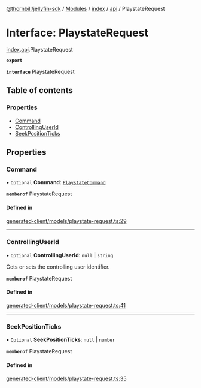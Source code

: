 [@thornbill/jellyfin-sdk](../README.md) / [Modules](../modules.md) / [index](../modules/index.md) / [api](../modules/index.api.md) / PlaystateRequest

# Interface: PlaystateRequest

[index](../modules/index.md).[api](../modules/index.api.md).PlaystateRequest

**`export`**

**`interface`** PlaystateRequest

## Table of contents

### Properties

- [Command](index.api.PlaystateRequest.md#command)
- [ControllingUserId](index.api.PlaystateRequest.md#controllinguserid)
- [SeekPositionTicks](index.api.PlaystateRequest.md#seekpositionticks)

## Properties

### Command

• `Optional` **Command**: [`PlaystateCommand`](../enums/index.api.PlaystateCommand.md)

**`memberof`** PlaystateRequest

#### Defined in

[generated-client/models/playstate-request.ts:29](https://github.com/thornbill/jellyfin-sdk-typescript/blob/eb13db7/src/generated-client/models/playstate-request.ts#L29)

___

### ControllingUserId

• `Optional` **ControllingUserId**: ``null`` \| `string`

Gets or sets the controlling user identifier.

**`memberof`** PlaystateRequest

#### Defined in

[generated-client/models/playstate-request.ts:41](https://github.com/thornbill/jellyfin-sdk-typescript/blob/eb13db7/src/generated-client/models/playstate-request.ts#L41)

___

### SeekPositionTicks

• `Optional` **SeekPositionTicks**: ``null`` \| `number`

**`memberof`** PlaystateRequest

#### Defined in

[generated-client/models/playstate-request.ts:35](https://github.com/thornbill/jellyfin-sdk-typescript/blob/eb13db7/src/generated-client/models/playstate-request.ts#L35)
